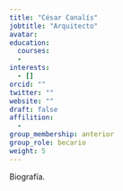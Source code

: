 ```yaml
---
title: "César Canalís"
jobtitle: "Arquitecto"
avatar:
education:
  courses:
  -
interests:
  - []
orcid: ""
twitter: ""
website: ""
draft: false
affilition:
  -
group_membership: anterior
group_role: becario
weight: 5
---
```


Biografía.
